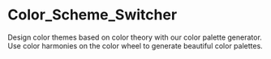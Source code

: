 # Color_Scheme_Switcher
Design color themes based on color theory with our color palette generator. Use color harmonies on the color wheel to generate beautiful color palettes.    